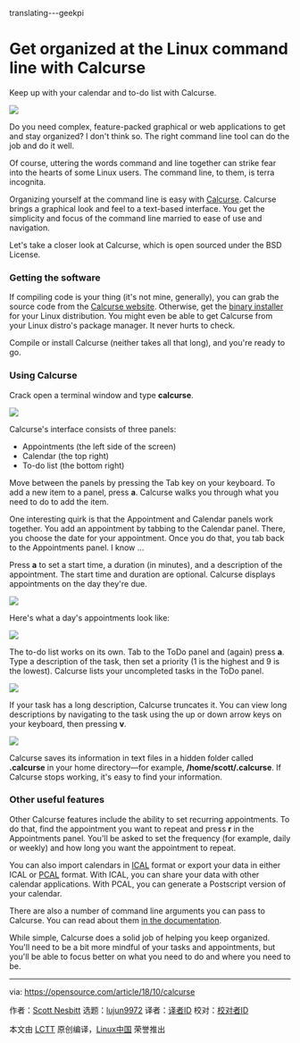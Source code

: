 translating---geekpi

Get organized at the Linux command line with Calcurse
======

Keep up with your calendar and to-do list with Calcurse.

![](https://opensource.com/sites/default/files/styles/image-full-size/public/lead-images/calendar.jpg?itok=jEKbhvDT)

Do you need complex, feature-packed graphical or web applications to get and stay organized? I don't think so. The right command line tool can do the job and do it well.

Of course, uttering the words command and line together can strike fear into the hearts of some Linux users. The command line, to them, is terra incognita.

Organizing yourself at the command line is easy with [Calcurse][1]. Calcurse brings a graphical look and feel to a text-based interface. You get the simplicity and focus of the command line married to ease of use and navigation.

Let's take a closer look at Calcurse, which is open sourced under the BSD License.

### Getting the software

If compiling code is your thing (it's not mine, generally), you can grab the source code from the [Calcurse website][1]. Otherwise, get the [binary installer][2] for your Linux distribution. You might even be able to get Calcurse from your Linux distro's package manager. It never hurts to check.

Compile or install Calcurse (neither takes all that long), and you're ready to go.

### Using Calcurse

Crack open a terminal window and type **calcurse**.

![](https://opensource.com/sites/default/files/uploads/calcurse-main.png)

Calcurse's interface consists of three panels:

  * Appointments (the left side of the screen)
  * Calendar (the top right)
  * To-do list (the bottom right)



Move between the panels by pressing the Tab key on your keyboard. To add a new item to a panel, press **a**. Calcurse walks you through what you need to do to add the item.

One interesting quirk is that the Appointment and Calendar panels work together. You add an appointment by tabbing to the Calendar panel. There, you choose the date for your appointment. Once you do that, you tab back to the Appointments panel. I know …

Press **a** to set a start time, a duration (in minutes), and a description of the appointment. The start time and duration are optional. Calcurse displays appointments on the day they're due.

![](https://opensource.com/sites/default/files/uploads/calcurse-appointment.png)

Here's what a day's appointments look like:

![](https://opensource.com/sites/default/files/uploads/calcurse-appt-list.png)

The to-do list works on its own. Tab to the ToDo panel and (again) press **a**. Type a description of the task, then set a priority (1 is the highest and 9 is the lowest). Calcurse lists your uncompleted tasks in the ToDo panel.

![](https://opensource.com/sites/default/files/uploads/calcurse-todo.png)

If your task has a long description, Calcurse truncates it. You can view long descriptions by navigating to the task using the up or down arrow keys on your keyboard, then pressing **v**.

![](https://opensource.com/sites/default/files/uploads/calcurse-view-todo.png)

Calcurse saves its information in text files in a hidden folder called **.calcurse** in your home directory—for example, **/home/scott/.calcurse**. If Calcurse stops working, it's easy to find your information.

### Other useful features

Other Calcurse features include the ability to set recurring appointments. To do that, find the appointment you want to repeat and press **r** in the Appointments panel. You'll be asked to set the frequency (for example, daily or weekly) and how long you want the appointment to repeat.

You can also import calendars in [ICAL][3] format or export your data in either ICAL or [PCAL][4] format. With ICAL, you can share your data with other calendar applications. With PCAL, you can generate a Postscript version of your calendar.

There are also a number of command line arguments you can pass to Calcurse. You can read about them [in the documentation][5].

While simple, Calcurse does a solid job of helping you keep organized. You'll need to be a bit more mindful of your tasks and appointments, but you'll be able to focus better on what you need to do and where you need to be.

--------------------------------------------------------------------------------

via: https://opensource.com/article/18/10/calcurse

作者：[Scott Nesbitt][a]
选题：[lujun9972][b]
译者：[译者ID](https://github.com/译者ID)
校对：[校对者ID](https://github.com/校对者ID)

本文由 [LCTT](https://github.com/LCTT/TranslateProject) 原创编译，[Linux中国](https://linux.cn/) 荣誉推出

[a]: https://opensource.com/users/scottnesbitt
[b]: https://github.com/lujun9972
[1]: http://www.calcurse.org/
[2]: http://www.calcurse.org/downloads/#packages
[3]: https://tools.ietf.org/html/rfc2445
[4]: http://pcal.sourceforge.net/
[5]: http://www.calcurse.org/files/manual.chunked/ar01s04.html#_invocation
